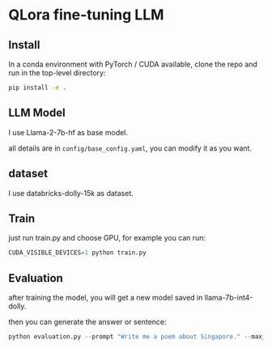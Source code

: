 # QLora fine-tuning LLM

## Install
In a conda environment with PyTorch / CUDA available, clone the repo and run in the top-level directory:

```bash
pip install -e .
```

## LLM Model
I use Llama-2-7b-hf as base model.

all details are in `config/base_config.yaml`, you can modify it as you want.

## dataset
I use databricks-dolly-15k as dataset.

## Train
just run train.py and choose GPU, for example you can run:

```python
CUDA_VISIBLE_DEVICES=1 python train.py
```

## Evaluation
after training the model, you will get a new model saved in llama-7b-int4-dolly.

then you can generate the answer or sentence:
```python
python evaluation.py --prompt "Write me a poem about Singapore." --max_new_tokens 128
```
